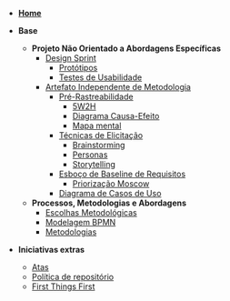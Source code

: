 - [**Home**](README.md)

- **Base**
  - **Projeto Não Orientado a Abordagens Específicas**
    - [Design Sprint](pages/fase_01/design_sprint.md)
      - [Protótipos](pages/fase_01/prototipoBaixaAltaFidelidade.md)
      - [Testes de Usabilidade](pages/fase_01/testes_usabilidade.md)
    - [Artefato Independente de Metodologia](pages/fase_01/artefato_Independente_metodologia.md)
      - [Pré-Rastreabilidade](pages/fase_01/pre_rastreabilidade.md)
        - [5W2H](pages/fase_01/5w2h.md)
        - [Diagrama Causa-Efeito](pages/fase_01/diagrama_causa_efeito.md)
        - [Mapa mental](pages/fase_01/mapa_mental.md)
      - [Técnicas de Elicitação](pages/fase_01/tecnicas_elicitacao.md)
        - [Brainstorming](pages/fase_01/brainstorming.md)
        - [Personas](pages/fase_01/personas.md)
        - [Storytelling](pages/fase_01/storytelling.md)
      - [Esboço de Baseline de Requisitos](pages/fase_01/baseline_requisitos.md)
        - [Priorização Moscow](pages/fase_01/priorizacao_moscow.md)
      - [Diagrama de Casos de Uso](pages/fase_01/casos_de_uso.md)
  - **Processos, Metodologias e Abordagens**
    - [Escolhas Metodológicas](pages/fase_01/escolhas_metodologicas.md)
    - [Modelagem BPMN](pages/fase_01/modelagem_bpmn.md)
    - [Metodologias](pages/fase_01/metodologias.md)
- **Iniciativas extras**
  - [Atas](_indiceReuniao.md)
  - [Política de repositório](pages/iniciativasExtras/politica_repositorio.md)
  - [First Things First](pages/iniciativasExtras/first_things_first.md)
